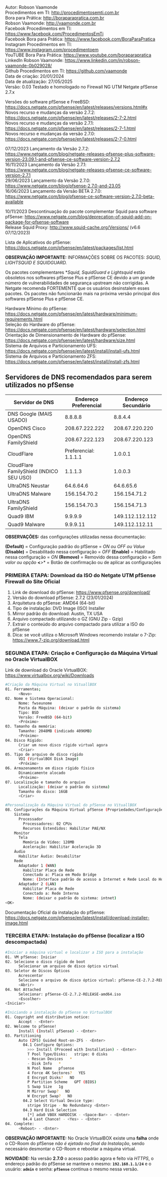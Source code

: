 Autor: Robson Vaamonde<br>
Procedimentos em TI: http://procedimentosemti.com.br<br>
Bora para Prática: http://boraparapratica.com.br<br>
Robson Vaamonde: http://vaamonde.com.br<br>
Facebook Procedimentos em TI: https://www.facebook.com/ProcedimentosEmTi<br>
Facebook Bora para Prática: https://www.facebook.com/BoraParaPratica<br>
Instagram Procedimentos em TI: https://www.instagram.com/procedimentoem<br>
YouTUBE Bora Para Prática: https://www.youtube.com/boraparapratica<br>
LinkedIn Robson Vaamonde: https://www.linkedin.com/in/robson-vaamonde-0b029028/<br>
Github Procedimentos em TI: https://github.com/vaamonde<br>
Data de criação: 20/01/2024<br>
Data de atualização: 27/05/2025<br>
Versão: 0.03
Testado e homologado no Firewall NG UTM Netgate pfSense 2.7.x

Versões do software pfSense e FreeBSD: https://docs.netgate.com/pfsense/en/latest/releases/versions.html#x<br>
Novos recurso e mudanças da versão 2.7.2: https://docs.netgate.com/pfsense/en/latest/releases/2-7-2.html<br>
Novos recurso e mudanças da versão 2.7.1: https://docs.netgate.com/pfsense/en/latest/releases/2-7-1.html<br>
Novos recurso e mudanças da versão 2.7.0: https://docs.netgate.com/pfsense/en/latest/releases/2-7-0.html<br>

07/12/2023 Lançamento da Versão 2.7.2: https://www.netgate.com/blog/netgate-releases-pfsense-plus-software-version-23.09.1-and-pfsense-ce-software-version-2.7.2<br>
16/11/2023 Lançamento da Versão 2.7.1: https://www.netgate.com/blog/netgate-releases-pfsense-ce-software-version-2.7.1<br>
29/06/2023 Lançamento da Versão 2.7.0: https://www.netgate.com/blog/pfsense-2.7.0-and-23.05<br>
16/06/2023 Lançamento da Versão BETA 2.7.0: https://www.netgate.com/blog/pfsense-ce-software-version-2.7.0-beta-available<br>

10/11/2023 Descontinuação do pacote complementar Squid para software pfSense: https://www.netgate.com/blog/deprecation-of-squid-add-on-package-for-pfsense-software<br>
Release Squid Proxy: http://www.squid-cache.org/Versions/ (v6.6 07/12/2023)<br>

Lista de Aplicativos do pfSense: https://docs.netgate.com/pfsense/en/latest/packages/list.html

**OBSERVAÇÃO IMPORTANTE:** INFORMAÇÕES SOBRE OS PACOTES: *SQUID, LIGHTSQUID E SQUIDGUARD.*

Os pacotes complementares **Squid, SquidGuard e Lightsquid* estão obsoletos nos softwares pfSense Plus e pfSense CE devido a um grande número de vulnerabilidades de segurança upstream não corrigidas. A Netgate recomenda FORTEMENTE  que os usuários desinstalem esses pacotes. Os pacotes não funcionarão mais na próxima versão principal dos softwares  pfSense Plus e pfSense CE.

Hardware Mínimo do pfSense: https://docs.netgate.com/pfsense/en/latest/hardware/minimum-requirements.html<br>
Seleção do Hardware do pfSense: https://docs.netgate.com/pfsense/en/latest/hardware/selection.html<br>
Orientação de Dimensionamento de Hardware do pfSense: https://docs.netgate.com/pfsense/en/latest/hardware/size.html<br>
Sistema de Arquivos e Particionamento UFS: https://docs.netgate.com/pfsense/en/latest/install/install-ufs.html<br>
Sistema de Arquivos e Particionamento ZFS: https://docs.netgate.com/pfsense/en/latest/install/install-zfs.html<br>

## Servidores de DNS recomendados para serem utilizados no pfSense

| Servidor de DNS | Endereço Preferencial | Endereço Secundário |
|-----------------|-----------------------|---------------------|
DNS Google (MAIS USADO) | 8.8.8.8 | 8.8.4.4 |
OpenDNS Cisco | 208.67.222.222 | 208.67.220.220 |
OpenDNS FamilyShield | 208.67.222.123 | 208.67.220.123 |
CloudFlare | Preferencial: 1.1.1.1 | 1.0.0.1 |
CloudFlare FamilyShield (INDICO SEU USO) | 1.1.1.3 | 1.0.0.3 |
UltraDNS Neustar | 64.6.64.6 | 64.6.65.6 |
UltraDNS Malware | 156.154.70.2 | 156.154.71.2 |
UltraDNS FamilyShield | 156.154.70.3 | 156.154.71.3 |
Quad9 IBM | 9.9.9.9 | 149.112.112.112 |
Quad9 Malware | 9.9.9.11 | 149.112.112.11 |

**OBSERVAÇÕES:** das configurações utilizadas nessa documentação:

**(Default)** = Configuração padrão do pfSense = *ON ou OFF ou Value*
**(Disable)** = Desabilitado nessa configuração = *OFF*
**(Enable)**  = Habilitado nessa configuração = *ON*
**(Remove)**  = Removido dessa configuração = *Sem valor ou opção*
**<***>**     = Botão de confirmação ou de aplicar as configurações

### PRIMEIRA ETAPA: Download da ISO do Netgate UTM pfSense Firewall do Site Oficial

01. Link de download do pfSense: https://www.pfsense.org/download/
02. Versão do download pfSense: 2.7.2 (23/01/2024)
03. Arquitetura do pfSense: AMD64 (64-bit)
04. Tipo de instalação: DVD Image (ISO) Installer
05. Mirror padrão do download: Austin, TX USA
06. Arquivo compactado utilizando o GZ (GNU Zip - Gzip)
07. Extrair o conteúdo do arquivo compactado para utilizar a ISO do pfSense
08. Dica: se você utiliza o Microsoft Windows recomendo instalar o 7-Zip: https://www.7-zip.org/download.html

### SEGUNDA ETAPA: Criação e Configuração da Máquina Virtual no Oracle VirtualBOX

Link de download do Oracle VirtualBOX: https://www.virtualbox.org/wiki/Downloads

```bash
#Criação da Máquina Virtual no VituallBOX
01. Ferramentas;
      <Novo>
02. Nome e Sistema Operacional:
      Nome: fwseunome
      Pasta da Máquina: (deixar o padrão do sistema) 
      Tipo: BSD
      Versão: FreeBSD (64-bit)
      <Próximo>
03. Tamanho da memória:
      Tamanho: 2048MB (indicado 4096MB)
      <Próximo>
04. Disco Rígido:
      Criar um novo disco rígido virtual agora
      <Criar>
05. Tipo de arquivo de disco rígido
      VDI (VirtualBOX Disk Image)
      <Próximo>
06. Armazenamento em disco rígido físico
      Dinamicamente alocado
      <Próximo>
07. Localização e tamanho do arquivo
      Localização: (deixar o padrão do sistema)
      Tamanho do disco: 16GB
      <Criar>

#Personalização da Máquina Virtual do pfSense no VituallBOX
08. Configurações da Máquina Virtual pfSense (Propriedades/Configurações)
    Sistema
      Processador
        Processadores: 02 CPUs
        Recursos Estendidos: Habilitar PAE/NX
    Monitor
      Tela
        Memória de Vídeo: 128MB
        Aceleração: Habilitar Aceleração 3D
    Áudio
      Habilitar Áudio: Desabilitar
    Rede
      Adaptador 1 (WAN)
        Habilitar Placa de Rede
        Conectado a: Placa em Modo Bridge
        Nome: (Interface padrão de acesso a Internet e Rede Local do Hospedeiro)
      Adaptador 2 (LAN)
        Habilitar Placa de Rede
        Conectado a: Rede Interna
        Nome: (deixar o padrão do sistema: intnet)
<OK>
```

Documentação Oficial da instalação do pfSense: https://docs.netgate.com/pfsense/en/latest/install/download-installer-image.html

### TERCEIRA ETAPA: Instalação do pfSense (localizar a ISO descompactada)

```bash
#Iniciar a máquina virtual e localizar a ISO para a instalação
01. VM pfSense: Iniciar
02. Selecione o disco rígido de boot
      Selecionar um arquivo de disco óptico virtual
03. Seletor de Discos Ópticos
      Acrescentar
      Selecione o arquivo de disco óptico virtual: pfSense-CE-2.7.2-RELEASE-amd64.iso
      <Abrir>
04. Not Attached
      Selecionar: pfSense-CE-2.7.2-RELEASE-amd64.iso
      <Escolher>
<Iniciar>
```
```bash
#Iniciando a instalação do pfSense no VirtualBOX
01. Copyright and distribution notice: 
      Accept - <Enter>
02. Welcome to pfSense!
      Install (Install pfSense) - <Enter>
03. Partitioning
      Auto (ZFS) Guided Root-on-ZFS - <Enter>
        04.1 Configure Options:
          >>> Install (Proceed with Installation) - <Enter>
          T Pool Type/Disks:   stripe: 0 disks
          - Rescan Devices   *
          - Disk Info   *
          N Pool Name   pfsense
          4 Force 4K Sectores?   YES
          E Encrypt Disks?   NO
          P Partition Scheme   GPT (BIOS)
          S Swap Size   1g
          M Mirror Swap?   NO
          W Encrypt Swap?   NO
        04.2 Select Virtual Device type:
          stripe Stripe - No Redundancy <Enter>
        04.3 Hard Disk Selection
          [*] ada0 VBOX HARDDISK - <Space-Bar> - <Enter>
        04.4 Last Chance! - <Yes> - <Enter>
04. Complete: 
      <Reboot> - <Enter>
```

**OBSERVAÇÃO IMPORTANTE:** No Oracle VirtualBOX existe uma **falha** onde o CD-Room do pfSense *não é ejetado no final da Instalação*, sendo necessário desmontar o CD-Room e rebootar a máquina virtual.

**NOVIDADE:** Na versão **2.7.0** o acesso padrão agora e feito via *HTTPS*, o endereço padrão do pfSense se manteve o mesmo: __`192.168.1.1/24`__ e o usuário: __`admin`__ e senha: __`pfSense`__ continua o mesmo nessa versão.